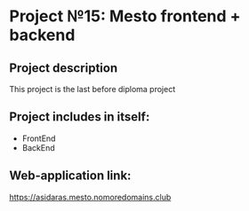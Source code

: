 # Project №15: Mesto frontend + backend

## Project description
This project is the last before diploma project

## Project includes in itself:

+ FrontEnd
+ BackEnd

## Web-application link:
https://asidaras.mesto.nomoredomains.club